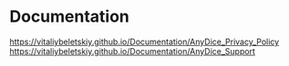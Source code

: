 # Documentation

https://vitaliybeletskiy.github.io/Documentation/AnyDice_Privacy_Policy
https://vitaliybeletskiy.github.io/Documentation/AnyDice_Support
